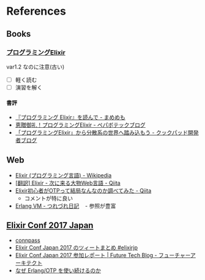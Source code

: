 # References

## Books

### [プログラミングElixir](http://shop.ohmsha.co.jp/shopdetail/000000004675/)

var1.2 なのに注意(古い)

- [ ] 軽く読む
- [ ] 演習を解く

#### 書評

- [ 『プログラミング Elixir』を読んで - まめめも](http://d.hatena.ne.jp/ku-ma-me/20160822/p2)
- [恵贈御礼！プログラミングElixir - ペパボテックブログ](http://tech.pepabo.com/2016/08/19/programming-elixir/)
- [「プログラミングElixir」から分散系の世界へ踏み込もう - クックパッド開発者ブログ](http://techlife.cookpad.com/entry/2016/08/19/170726)

## Web

- [Elixir (プログラミング言語) - Wikipedia](https://ja.wikipedia.org/wiki/Elixir_%28%E3%83%97%E3%83%AD%E3%82%B0%E3%83%A9%E3%83%9F%E3%83%B3%E3%82%B0%E8%A8%80%E8%AA%9E%29)
- [[翻訳] Elixir - 次に来る大物Web言語 - Qiita](http://qiita.com/HirofumiTamori/items/0dfdbada30c7d8f183fd)
- [Elixir初心者がOTPって結局なんなのか調べてみた - Qiita](http://qiita.com/kaonash/items/d3678d5635e9d1e57ccf)
    - コメントが特に良い
- [Erlang VM - つれづれ日記](http://d.hatena.ne.jp/sakaia/touch/20150315/1426406872)
    - 参照が豊富

## [Elixir Conf 2017 Japan](http://www.elixirconf.jp/)

- [connpass](https://elixirconf.connpass.com/event/47856/)
- [Elixir Conf Japan 2017 のツィートまとめ #elixirjp](https://togetter.com/li/1096588)
- [Elixir Conf Japan 2017 参加レポート | Future Tech Blog - フューチャーアーキテクト](https://future-architect.github.io/articles/20170414/)
- [なぜ Erlang/OTP を使い続けるのか](https://gist.github.com/voluntas/81ab2fe15372c9c67f3e0b12b3f534fa)
